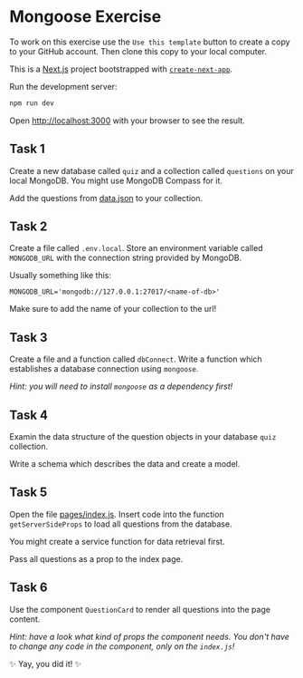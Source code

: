 # Mongoose Exercise

To work on this exercise use the `Use this template` button to create a copy to your GitHub account. Then clone this copy to your local computer.

This is a [Next.js](https://nextjs.org/) project bootstrapped with [`create-next-app`](https://github.com/vercel/next.js/tree/canary/packages/create-next-app).

Run the development server:

```bash
npm run dev
```

Open [http://localhost:3000](http://localhost:3000) with your browser to see the result.

## Task 1

Create a new database called `quiz` and a collection called `questions` on your local MongoDB. You might use MongoDB Compass for it.

Add the questions from [data.json](./data.json) to your collection.

## Task 2

Create a file called `.env.local`. Store an environment variable called `MONGODB_URL` with the connection string provided by MongoDB.

Usually something like this:

```
MONGODB_URL='mongodb://127.0.0.1:27017/<name-of-db>'
```

Make sure to add the name of your collection to the url!

## Task 3

Create a file and a function called `dbConnect`. Write a function which establishes a database connection using `mongoose`.

_Hint: you will need to install `mongoose` as a dependency first!_

## Task 4

Examin the data structure of the question objects in your database `quiz` collection.

Write a schema which describes the data and create a model.

## Task 5

Open the file [pages/index.js](./pages/index.js). Insert code into the function `getServerSideProps` to load all questions from the database.

You might create a service function for data retrieval first.

Pass all questions as a prop to the index page.

## Task 6

Use the component `QuestionCard` to render all questions into the page content.

_Hint: have a look what kind of props the component needs. You don't have to change any code in the component, only on the `index.js`!_

✨ Yay, you did it! ✨
